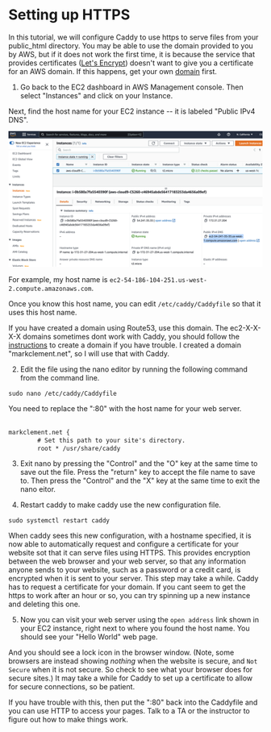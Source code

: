 # Setting up HTTPS 

In this tutorial, we will configure Caddy to use https to serve files from your public_html directory. You may be able to use the domain provided to you by AWS, but if it does not work the first time, it is because the service that provides certificates ([Let's Encrypt](https://letsencrypt.org/)) doesn't want to give you a certificate for an AWS domain.  If this happens, get your own [domain](domain.md) first.

1. Go back to the EC2 dashboard in AWS Management console. Then select "Instances" and click on your Instance.

Next, find the host name for your EC2 instance -- it is labeled "Public IPv4 DNS".

![](images/publicdns.png) 

For example, my host name is `ec2-54-186-104-251.us-west-2.compute.amazonaws.com`.

Once you know this host name, you can edit `/etc/caddy/Caddyfile` so that it uses this host name.

If you have created a domain using Route53, use this domain.  The ec2-X-X-X-X domains sometimes dont work with Caddy, you should follow the [instructions](domain.md) to create a domain if you have trouble.  I created a domain "markclement.net", so I will use that with Caddy.

2. Edit the file using the nano editor by running the following command from the command line.

```
sudo nano /etc/caddy/Caddyfile
```

You need to replace the ":80" with the host name for your web server.

```

markclement.net {
        # Set this path to your site's directory.
        root * /usr/share/caddy
```

3. Exit nano by pressing the "Control" and the "O" key at the same time to save out the file.  Press the "return" key to accept the file name to save to.
Then press the "Control" and the "X" key at the same time to exit the nano eitor.

4. Restart caddy to make caddy use the new configuration file.

```
sudo systemctl restart caddy
```

When caddy sees this new configuration, with a hostname specified, it is now able to automatically request and configure a certificate for your website sot that it can serve files using HTTPS. This provides encryption between the web browser and your web server, so that any information anyone sends to your website, such as a password or a credit card, is encrypted when it is sent to your server.  This step may take a while.  Caddy has to request a certificate for your domain.  If you cant seem to get the https to work after an hour or so, you can try spinning up a new instance and deleting this one.

5. Now you can visit your web server using the `open address` link shown in your EC2 instance, right next to where you found the host name. You should see your "Hello World" web page.

And you should see a lock icon in the browser window. (Note, some browsers are instead showing _nothing_ when the website is secure, and `Not Secure` when it is not secure. So check to see what your browser does for secure sites.)
It may take a while for Caddy to set up a certificate to allow for secure connections, so be patient.

If you have trouble with this, then put the ":80" back into the Caddyfile and you can use HTTP to access your pages.  Talk to a TA or the instructor to figure out how to make things work.




